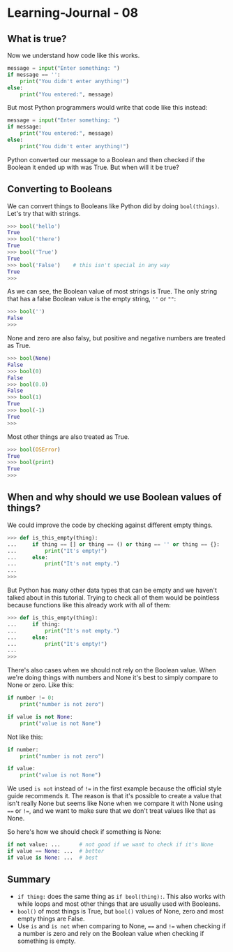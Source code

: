 # Learning-Journal - 08

## What is true?

Now we understand how code like this works.

```python
message = input("Enter something: ")
if message == '':
    print("You didn't enter anything!")
else:
    print("You entered:", message)
```

But most Python programmers would write that code like this
instead:

```python
message = input("Enter something: ")
if message:
    print("You entered:", message)
else:
    print("You didn't enter anything!")
```

Python converted our message to a Boolean and then checked if
the Boolean it ended up with was True. But when will it be true?

## Converting to Booleans

We can convert things to Booleans like Python did by doing
`bool(things)`. Let's try that with strings.

```python
>>> bool('hello')
True
>>> bool('there')
True
>>> bool('True')
True
>>> bool('False')    # this isn't special in any way
True
>>>
```

As we can see, the Boolean value of most strings is True. The
only string that has a false Boolean value is the empty string,
`''` or `""`:

```python
>>> bool('')
False
>>>
```

None and zero are also falsy, but positive and negative numbers
are treated as True.

```python
>>> bool(None)
False
>>> bool(0)
False
>>> bool(0.0)
False
>>> bool(1)
True
>>> bool(-1)
True
>>>
```

Most other things are also treated as True.

```python
>>> bool(OSError)
True
>>> bool(print)
True
>>>
```

## When and why should we use Boolean values of things?

We could improve the code by checking against different empty
things.

```python
>>> def is_this_empty(thing):
...     if thing == [] or thing == () or thing == '' or thing == {}:
...         print("It's empty!")
...     else:
...         print("It's not empty.")
...
>>>
```

But Python has many other data types that can be empty and we
haven't talked about in this tutorial. Trying to check all of
them would be pointless because functions like this already
work with all of them:

```python
>>> def is_this_empty(thing):
...     if thing:
...         print("It's not empty.")
...     else:
...         print("It's empty!")
...
>>>
```

There's also cases when we should not rely on the Boolean value.
When we're doing things with numbers and None it's best to
simply compare to None or zero. Like this:

```python
if number != 0:
    print("number is not zero")

if value is not None:
    print("value is not None")
```

Not like this:

```python
if number:
    print("number is not zero")

if value:
    print("value is not None")
```

We used `is not` instead of `!=` in the first example because
the official style guide recommends it. The reason is that it's
possible to create a value that isn't really None but seems like
None when we compare it with None using `==` or `!=`, and we want
to make sure that we don't treat values like that as None.

So here's how we should check if something is None:

```python
if not value: ...      # not good if we want to check if it's None
if value == None: ...  # better
if value is None: ...  # best
```

## Summary

- `if thing:` does the same thing as `if bool(thing):`. This also
    works with while loops and most other things that are usually used
    with Booleans.
- `bool()` of most things is True, but `bool()` values of None,
    zero and most empty things are False.
- Use `is` and `is not` when comparing to None, `==` and `!=` when
    checking if a number is zero and rely on the Boolean value
    when checking if something is empty.
